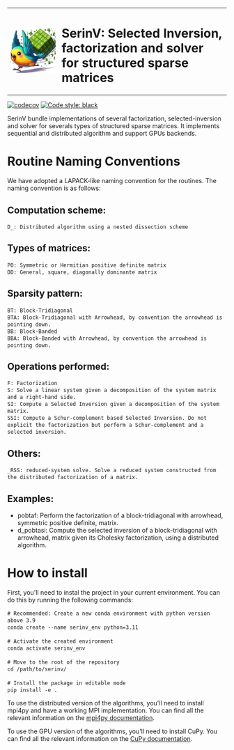 <table>
  <tr>
    <td><img src="doc/images/logo_noback.png" style="width: 100%;" /></td>
    <td><h1>SerinV: Selected Inversion, factorization and solver for structured sparse matrices</h1></td>
  </tr>
</table>

[![codecov](https://codecov.io/gh/vincent-maillou/SDR/graph/badge.svg?token=VZTGAUW2NW)](https://codecov.io/gh/vincent-maillou/SDR)
[![Code style: black](https://img.shields.io/badge/code%20style-black-000000.svg?style=flat-square)](https://github.com/psf/black)

SerinV bundle implementations of several factorization, selected-inversion and solver for severals types of structured sparse matrices. It implements sequential and distributed algorithm and support GPUs backends.

# Routine Naming Conventions
We have adopted a LAPACK-like naming convention for the routines. The naming convention is as follows:

## Computation scheme:
	D_: Distributed algorithm using a nested dissection scheme
## Types of matrices:
	PO: Symmetric or Hermitian positive definite matrix
	DD: General, square, diagonally dominante matrix
## Sparsity pattern:
	BT: Block-Tridiagonal
	BTA: Block-Tridiagonal with Arrowhead, by convention the arrowhead is pointing down.
	BB: Block-Banded
	BBA: Block-Banded with Arrowhead, by convention the arrowhead is pointing down.
## Operations performed:
	F: Factorization
	S: Solve a linear system given a decomposition of the system matrix and a right-hand side.
	SI: Compute a Selected Inversion given a decomposition of the system matrix.
    SSI: Compute a Schur-complement based Selected Inversion. Do not explicit the factorization but perform a Schur-complement and a selected inversion.
## Others:
    _RSS: reduced-system solve. Solve a reduced system constructed from the distributed factorization of a matrix.

## Examples:
  - pobtaf: Perform the factorization of a block-tridiagonal with arrowhead, symmetric positive definite, matrix.
  - d_pobtasi: Compute the selected inversion of a block-tridiagonal with arrowhead, matrix given its Cholesky factorization, using a distributed algorithm.

# How to install
First, you'll need to instal the project in your current environment. You can do this by running the following commands:

    # Recommended: Create a new conda environment with python version above 3.9
    conda create --name serinv_env python=3.11

    # Activate the created environment
    conda activate serinv_env

    # Move to the root of the repository
    cd /path/to/serinv/

    # Install the package in editable mode
    pip install -e .

To use the distributed version of the algorithms, you'll need to install mpi4py and have a working MPI implementation. You can find all the relevant information on the [mpi4py documentation](https://mpi4py.readthedocs.io/en/stable/install.html).

To use the GPU version of the algorithms, you'll need to install CuPy. You can find all the relevant information on the [CuPy documentation](https://docs.cupy.dev/en/stable/install.html).